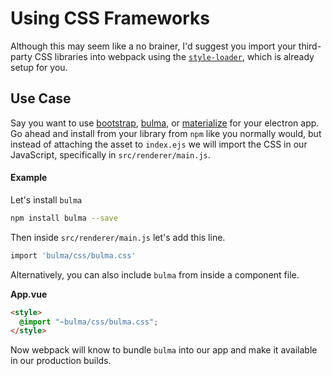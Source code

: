 # Using CSS Frameworks

Although this may seem like a no brainer, I'd suggest you import your third-party CSS libraries into webpack using the [`style-loader`](https://github.com/webpack/style-loader), which is already setup for you.

## Use Case

Say you want to use [bootstrap](http://getbootstrap.com/), [bulma](http://bulma.io/), or [materialize](http://materializecss.com/) for your electron app. Go ahead and install from your library from `npm` like you normally would, but instead of attaching the asset to `index.ejs` we will import the CSS in our JavaScript, specifically in `src/renderer/main.js`.

#### Example

Let's install `bulma`

```bash
npm install bulma --save
```

Then inside `src/renderer/main.js` let's add this line.

```bash
import 'bulma/css/bulma.css'
```

Alternatively, you can also include `bulma` from inside a component file.

**App.vue**

```html
<style>
  @import "~bulma/css/bulma.css";
</style>
```

Now webpack will know to bundle `bulma` into our app and make it available in our production builds.

